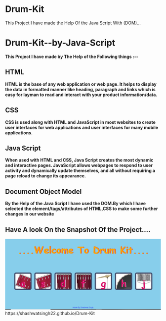 # Drum-Kit
This Project I have made the Help Of the Java Script With (DOM)...
# Drum-Kit--by-Java-Script
<b>This Project I have made by The Help of the Following things :--</b>
<h2>HTML</h2>
<p><b>HTML is the base of any web application or web page. It helps to display the data in formatted manner like heading, paragraph and links which is easy for layman to read and interact with your product information/data.</b></p>

<h2>CSS</h2>
<p><b>CSS is used along with HTML and JavaScript in most websites to create user interfaces for web applications and user interfaces for many mobile applications.</b></p>

<h2>Java Script</h2>
<p><b>When used with HTML and CSS, Java Script creates the most dynamic and interactive pages. JavaScript allows webpages to respond to user activity and dynamically update themselves, and all without requiring a page reload to change its appearance. </b></p>

<h2>Document Object Model</h2>
<p><b>By the Help of the Java Script I have used the DOM.By which I have selected the element/tags/attributes of HTML,CSS to make some further changes in our website </b></p>

<h2> Have A look On the Snapshot Of the Project.... </h2>
<img src=images/main.png></img>
 https://shashwatsingh22.github.io/Drum-Kit
